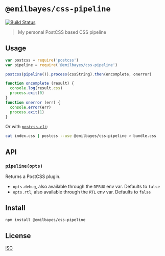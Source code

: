 # `@emilbayes/css-pipeline`

[![Build Status](https://travis-ci.org/emilbayes/css-pipeline.svg?branch=master)](https://travis-ci.org/emilbayes/css-pipeline)

> My personal PostCSS based CSS pipeline

## Usage

```js
var postcss = require('postcss')
var pipeline = require('@emilbayes/css-pipeline')

postcss(pipeline()).process(cssString).then(oncomplete, onerror)

function oncomplete (result) {
  console.log(result.css)
  process.exit(0)
}
function onerror (err) {
  console.error(err)
  process.exit(1)
}

```

Or with [`postcss-cli`](https://github.com/postcss/postcss-cli):

```sh
cat index.css | postcss --use @emilbayes/css-pipeline > bundle.css
```

## API

### `pipeline(opts)`

Returns a PostCSS plugin.

* `opts.debug`, also available through the `DEBUG` env var. Defaults to `false`
* `opts.rtl`, also available through the `RTL` env var. Defaults to `false`

## Install

```sh
npm install @emilbayes/css-pipeline
```

## License

[ISC](LICENSE.md)
